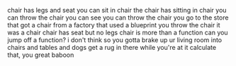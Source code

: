 chair has legs and seat
you can sit in chair
the chair has sitting in chair
you can throw the chair
you can see you can throw the chair
you go to the store that got a chair from a factory that used a blueprint
you throw the chair
it was a chair
chair has seat but no legs
chair is more than a function
can you jump off a function? i don't think so
you gotta brake up ur living room into chairs and tables and dogs
get a rug in there while you're at it
calculate that, you great baboon
